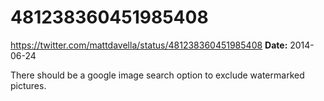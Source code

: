 # 481238360451985408
https://twitter.com/mattdavella/status/481238360451985408
**Date:** 2014-06-24

There should be a google image search option to exclude watermarked pictures.
